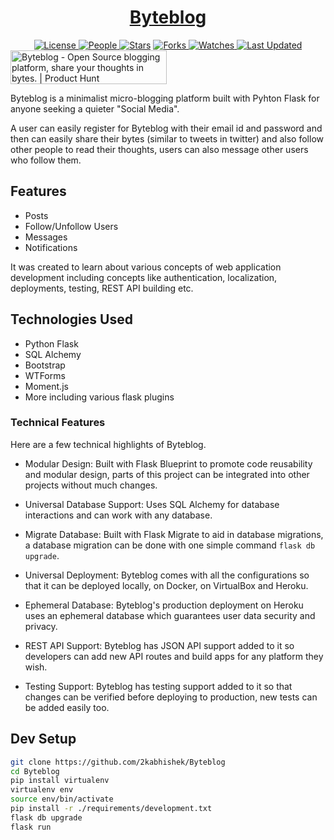 <div align = "center">

<h1><a href="https://2kabhishek.github.io/Byteblog">Byteblog</a></h1>

<a href="https://github.com/2KAbhishek/Byteblog/blob/main/LICENSE">
<img alt="License" src="https://img.shields.io/github/license/2kabhishek/Byteblog?style=flat&color=eee&label="> </a>

<a href="https://github.com/2KAbhishek/Byteblog/graphs/contributors">
<img alt="People" src="https://img.shields.io/github/contributors/2kabhishek/Byteblog?style=flat&color=ffaaf2&label=People"> </a>

<a href="https://github.com/2KAbhishek/Byteblog/stargazers">
<img alt="Stars" src="https://img.shields.io/github/stars/2kabhishek/Byteblog?style=flat&color=98c379&label=Stars"></a>

<a href="https://github.com/2KAbhishek/Byteblog/network/members">
<img alt="Forks" src="https://img.shields.io/github/forks/2kabhishek/Byteblog?style=flat&color=66a8e0&label=Forks"> </a>

<a href="https://github.com/2KAbhishek/Byteblog/watchers">
<img alt="Watches" src="https://img.shields.io/github/watchers/2kabhishek/Byteblog?style=flat&color=f5d08b&label=Watches"> </a>

<a href="https://github.com/2KAbhishek/Byteblog/pulse">
<img alt="Last Updated" src="https://img.shields.io/github/last-commit/2kabhishek/Byteblog?style=flat&color=e06c75&label="> </a>

</div>

<a href="https://www.producthunt.com/posts/byteblog?utm_source=badge-featured&utm_medium=badge&utm_souce=badge-byteblog" target="_blank">
  <img src="https://api.producthunt.com/widgets/embed-image/v1/featured.svg?post_id=281145&theme=dark"
       alt="Byteblog - Open Source blogging platform, share your thoughts in bytes. | Product Hunt"
       style="width: 250px; height: 54px;" width="250" height="54" /></a>

Byteblog is a minimalist micro-blogging platform built with Pyhton Flask for anyone seeking a quieter "Social Media".

A user can easily register for Byteblog with their email id and password and then can easily share their bytes (similar to tweets in twitter) and also follow other people to read their thoughts, users can also message other users who follow them.

## Features

- Posts
- Follow/Unfollow Users
- Messages
- Notifications

It was created to learn about various concepts of web application development including concepts like authentication, localization, deployments, testing, REST API building etc.

## Technologies Used

- Python Flask
- SQL Alchemy
- Bootstrap
- WTForms
- Moment.js
- More including various flask plugins

### Technical Features

Here are a few technical highlights of Byteblog.

- Modular Design:
  Built with Flask Blueprint to promote code reusability and modular design, parts of this project can be integrated into other projects without much changes.

- Universal Database Support:
  Uses SQL Alchemy for database interactions and can work with any database.

- Migrate Database:
  Built with Flask Migrate to aid in database migrations, a database migration can be done with one simple command `flask db upgrade`.

- Universal Deployment:
  Byteblog comes with all the configurations so that it can be deployed locally, on Docker, on VirtualBox and Heroku.

- Ephemeral Database:
  Byteblog's production deployment on Heroku uses an ephemeral database which guarantees user data security and privacy.

- REST API Support:
  Byteblog has JSON API support added to it so developers can add new API routes and build apps for any platform they wish.

- Testing Support:
  Byteblog has testing support added to it so that changes can be verified before deploying to production, new tests can be added easily too.

## Dev Setup

```bash
git clone https://github.com/2kabhishek/Byteblog
cd Byteblog
pip install virtualenv
virtualenv env
source env/bin/activate
pip install -r ./requirements/development.txt
flask db upgrade
flask run
```
